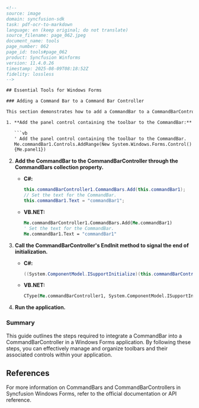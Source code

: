 ```html
<!-- 
source: image
domain: syncfusion-sdk
task: pdf-ocr-to-markdown
language: en (keep original; do not translate)
source_filename: page_062.jpeg
document_name: tools
page_number: 062
page_id: tools#page_062
product: Syncfusion Winforms
version: 11.4.0.26
timestamp: 2025-08-09T08:18:52Z
fidelity: lossless
-->

## Essential Tools for Windows Forms

### Adding a Command Bar to a Command Bar Controller

This section demonstrates how to add a CommandBar to a CommandBarController in a Windows Forms application using both C# and VB.NET. Follow the steps outlined below:

1. **Add the panel control containing the toolbar to the CommandBar:**

   ```vb
   ' Add the panel control containing the toolbar to the CommandBar.
   Me.commandBar1.Controls.AddRange(New System.Windows.Forms.Control() _
   {Me.panel1})
   ```

2. **Add the CommandBar to the CommandBarController through the CommandBars collection property.**

   - **C#:**
     ```csharp
     this.commandBarController1.CommandBars.Add(this.commandBar1);
     // Set the text for the CommandBar.
     this.commandBar1.Text = "commandBar1";
     ```

   - **VB.NET:**
     ```vb
     Me.commandBarController1.CommandBars.Add(Me.commandBar1)
     ' Set the text for the CommandBar.
     Me.commandBar1.Text = "commandBar1"
     ```

3. **Call the CommandBarController's EndInit method to signal the end of initialization.**

   - **C#:**
     ```csharp
     ((System.ComponentModel.ISupportInitialize)(this.commandBarController1)).EndInit();
     ```

   - **VB.NET:**
     ```vb
     CType(Me.commandBarController1, System.ComponentModel.ISupportInitialize).EndInit()
     ```

4. **Run the application.**

### Summary

This guide outlines the steps required to integrate a CommandBar into a CommandBarController in a Windows Forms application. By following these steps, you can effectively manage and organize toolbars and their associated controls within your application.

## References

For more information on CommandBars and CommandBarControllers in Syncfusion Windows Forms, refer to the official documentation or API reference.

<!-- tags: [syncfusion, windows forms, commandbar, commandbarcontroller, integration, initialization] keywords: [commandbar, commandbarcontroller, windows forms, controls, toolbox, design, .NET, C#, VB.NET, initialization, endinit] -->
```
